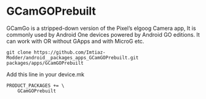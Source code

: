 # GCamGOPrebuilt

GCamGo is a stripped-down version of the Pixel’s elgoog Camera app, It is commonly used by Android One devices powered by Android GO editions. It can work with OR without GApps and with MicroG etc. 



```
git clone https://github.com/Imtiaz-Modder/android__packages_apps_GCamGOPrebuilt.git packages/apps/GCamGOPrebuilt
```
Add this line in your device.mk
```
PRODUCT_PACKAGES += \
    GCamGOPrebuilt
```

